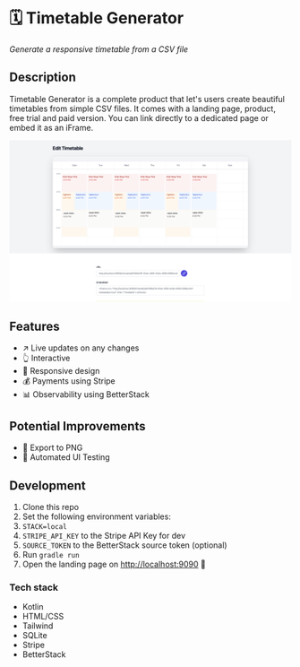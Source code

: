 # 🗓️ Timetable Generator
*Generate a responsive timetable from a CSV file*

## Description
Timetable Generator is a complete product that let's users create beautiful timetables from simple CSV files.
It comes with a landing page, product, free trial and paid version. You can link directly to a dedicated page
or embed it as an iFrame.

![Edit Page](./docs/image-edit-page.png)

## Features
- ↗️ Live updates on any changes
- 👆 Interactive
- 📱 Responsive design
- 💰 Payments using Stripe
- 📊 Observability using BetterStack

## Potential Improvements
- 🌠 Export to PNG
- 🧪 Automated UI Testing

## Development
1. Clone this repo
2. Set the following environment variables:
  1. `STACK=local`
  2. `STRIPE_API_KEY` to the Stripe API Key for dev
  3. `SOURCE_TOKEN` to the BetterStack source token (optional)
2. Run `gradle run`
4. Open the landing page on [http://localhost:9090](http://localhost:9090) 🚀

### Tech stack
- Kotlin
- HTML/CSS
- Tailwind
- SQLite
- Stripe
- BetterStack
